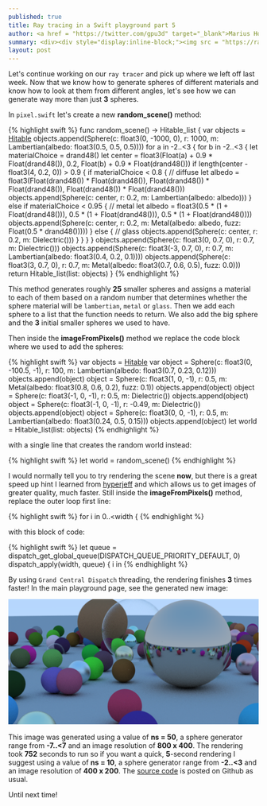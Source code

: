 ```yaml
---
published: true
title: Ray tracing in a Swift playground part 5
author: <a href = "https://twitter.com/gpu3d" target="_blank">Marius Horga</a>
summary: <div><div style="display:inline-block;"><img src = "https://raw.githubusercontent.com/MetalKit/images/master/raytracing.png" alt="Metal" height="80" width="160"></div><div style="display:inline-block; width:75%; padding-left:1.5em; color:grey; vertical-align:middle;">Creating a random scene with a few dozen randomly textured and positioned spheres. Using Grand Central Dispatch threading to speed up rendering times or create images of higher quality by increasing the number of samples.</div></div>
layout: post
---
```

Let's continue working on our `ray tracer` and pick up where we left off last week. Now that we know how to generate spheres of different materials and know how to look at them from different angles, let's see how we can generate way more than just __3__ spheres. 

In `pixel.swift` let's create a new __random_scene()__ method:

{% highlight swift %}
func random_scene() -> Hitable_list {
    var objects = [Hitable]()
    objects.append(Sphere(c: float3(0, -1000, 0), r: 1000, m: Lambertian(albedo: float3(0.5, 0.5, 0.5))))
    for a in -2..<3 {
        for b in -2..<3 {
            let materialChoice = drand48()
            let center = float3(Float(a) + 0.9 * Float(drand48()), 0.2, Float(b) + 0.9 * Float(drand48()))
            if length(center - float3(4, 0.2, 0)) > 0.9 {
                if materialChoice < 0.8 {   // diffuse
                    let albedo = float3(Float(drand48()) * Float(drand48()), Float(drand48()) * Float(drand48()), Float(drand48()) * Float(drand48()))
                    objects.append(Sphere(c: center, r: 0.2, m: Lambertian(albedo: albedo)))
                } else if materialChoice < 0.95 {   // metal
                    let albedo = float3(0.5 * (1 + Float(drand48())), 0.5 * (1 + Float(drand48())), 0.5 * (1 + Float(drand48())))
                    objects.append(Sphere(c: center, r: 0.2, m: Metal(albedo: albedo, fuzz: Float(0.5 * drand48()))))
                } else {    // glass
                    objects.append(Sphere(c: center, r: 0.2, m: Dielectric()))
                }
            }
        }
    }
    objects.append(Sphere(c: float3(0, 0.7, 0), r: 0.7, m: Dielectric()))
    objects.append(Sphere(c: float3(-3, 0.7, 0), r: 0.7, m: Lambertian(albedo: float3(0.4, 0.2, 0.1))))
    objects.append(Sphere(c: float3(3, 0.7, 0), r: 0.7, m: Metal(albedo: float3(0.7, 0.6, 0.5), fuzz: 0.0)))
    return Hitable_list(list: objects)
}
{% endhighlight %}

This method generates roughly __25__ smaller spheres and assigns a material to each of them based on a random number that determines whether the sphere material will be `lambertian`, `metal` or `glass`. Then we add each sphere to a list that the function needs to return. We also add the big sphere and the __3__ initial smaller spheres we used to have.

Then inside the __imageFromPixels()__ method we replace the code block where we used to add the spheres:

{% highlight swift %}
var objects = [Hitable]()
var object = Sphere(c: float3(0, -100.5, -1), r: 100, m: Lambertian(albedo: float3(0.7, 0.23, 0.12)))
objects.append(object)
object = Sphere(c: float3(1, 0, -1), r: 0.5, m: Metal(albedo: float3(0.8, 0.6, 0.2), fuzz: 0.1))
objects.append(object)
object = Sphere(c: float3(-1, 0, -1), r: 0.5, m: Dielectric())
objects.append(object)
object = Sphere(c: float3(-1, 0, -1), r: -0.49, m: Dielectric())
objects.append(object)
object = Sphere(c: float3(0, 0, -1), r: 0.5, m: Lambertian(albedo: float3(0.24, 0.5, 0.15)))
objects.append(object)
let world = Hitable_list(list: objects)
{% endhighlight %}

with a single line that creates the random world instead:

{% highlight swift %}
let world = random_scene()
{% endhighlight %}

I would normally tell you to try rendering the scene __now__, but there is a great speed up hint I learned from [hyperjeff](https://twitter.com/hyperjeff) and which allows us to get images of greater quality, much faster. Still inside the __imageFromPixels()__ method, replace the outer loop first line:

{% highlight swift %}
for i in 0..<width {
{% endhighlight %}

with this block of code:

{% highlight swift %}
let queue = dispatch_get_global_queue(DISPATCH_QUEUE_PRIORITY_DEFAULT, 0)
dispatch_apply(width, queue) { i in
{% endhighlight %}

By using `Grand Central Dispatch` threading, the rendering finishes __3__ times faster! In the main playground page, see the generated new image:

![alt text](https://github.com/metalkit/images/raw/master/raytracing.png "Raytracing")

This image was generated using a value of __ns = 50__, a sphere generator range from __-7..<7__ and an image resolution of __800 x 400__. The rendering took __752__ seconds to run so if you want a quick, __5__-second rendering I suggest using a value of __ns = 10__, a sphere generator range from __-2..<3__ and an image resolution of __400 x 200__. The [source code](https://github.com/MetalKit/raytracing) is posted on Github as usual.

Until next time!
